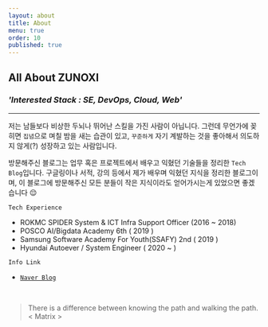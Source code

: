 ```yaml
---
layout: about
title: About
menu: true
order: 10
published: true
---
```


## All About ZUNOXI

### _**'Interested Stack : SE, DevOps, Cloud, Web'**_ 
---

저는 남들보다 비상한 두뇌나 뛰어난 스킬을 가진 사람이 아닙니다. 그런데 무언가에 꽂히면 `집념`으로 며칠 밤을 새는 습관이 있고, `꾸준하게` 자기 계발하는 것을 좋아해서 의도하지 않게(?) 성장하고 있는 사람입니다.  

방문해주신 블로그는 업무 혹은 프로젝트에서 배우고 익혔던 기술들을 정리한 `Tech Blog`입니다. 구글링이나 서적, 강의 등에서 제가 배우며 익혔던 지식을 정리한 블로그이며, 이 블로그에 방문해주신 모든 분들이 작은 지식이라도 얻어가시는게 있었으면 좋겠습니다 😌


`Tech Experience`
- ROKMC SPIDER System & ICT Infra Support Officer (2016 ~ 2018)  
- POSCO AI/Bigdata Academy 6th ( 2019 )
- Samsung Software Academy For Youth(SSAFY) 2nd ( 2019 )
- Hyundai Autoever / System Engineer ( 2020 ~ )

    
`Info Link`
- [`Naver Blog`](https://blog.naver.com/cross9308)

<br>

>There is a difference between knowing the path and walking the path. < Matrix >
